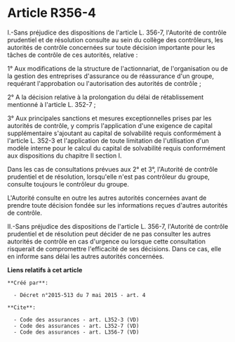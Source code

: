 # Article R356-4

I.-Sans préjudice des dispositions de l'article L. 356-7, l'Autorité de contrôle prudentiel et de résolution consulte au sein
du collège des contrôleurs, les autorités de contrôle concernées sur toute décision importante pour les tâches de contrôle de
ces autorités, relative : 

1° Aux modifications de la structure de l'actionnariat, de l'organisation ou de la gestion des entreprises d'assurance ou de
réassurance d'un groupe, requérant l'approbation ou l'autorisation des autorités de contrôle ; 

2° A la décision relative à la prolongation du délai de rétablissement mentionné à l'article L. 352-7 ; 

3° Aux principales sanctions et mesures exceptionnelles prises par les autorités de contrôle, y compris l'application d'une
exigence de capital supplémentaire s'ajoutant au capital de solvabilité requis conformément à l'article L. 352-3 et
l'application de toute limitation de l'utilisation d'un modèle interne pour le calcul du capital de solvabilité requis
conformément aux dispositions du chapitre II section I. 

Dans les cas de consultations prévues aux 2° et 3°, l'Autorité de contrôle prudentiel et de résolution, lorsqu'elle n'est pas
contrôleur du groupe, consulte toujours le contrôleur du groupe. 

L'Autorité consulte en outre les autres autorités concernées avant de prendre toute décision fondée sur les informations
reçues d'autres autorités de contrôle. 

II.-Sans préjudice des dispositions de l'article L. 356-7, l'Autorité de contrôle prudentiel et de résolution peut décider de
ne pas consulter les autres autorités de contrôle en cas d'urgence ou lorsque cette consultation risquerait de compromettre
l'efficacité de ses décisions. Dans ce cas, elle en informe sans délai les autres autorités concernées.

**Liens relatifs à cet article**

	**Créé par**:

	  - Décret n°2015-513 du 7 mai 2015 - art. 4

	**Cite**:

	  - Code des assurances - art. L352-3 (VD)
	  - Code des assurances - art. L352-7 (VD)
	  - Code des assurances - art. L356-7 (VD)
